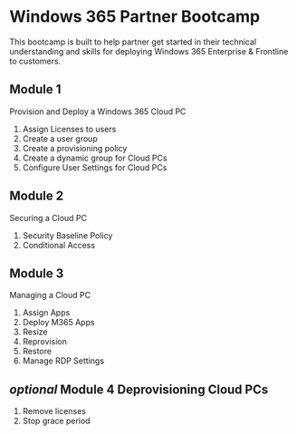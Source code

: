 # Windows 365 Partner Bootcamp

This bootcamp is built to help partner get started in their technical understanding and skills for deploying Windows 365 Enterprise & Frontline to customers.

## Module 1

Provision and Deploy a Windows 365 Cloud PC
1. Assign Licenses to users
2. Create a user group
3. Create a provisioning policy
4. Create a dynamic group for Cloud PCs
5. Configure User Settings for Cloud PCs

## Module 2

Securing a Cloud PC
1. Security Baseline Policy
2. Conditional Access

## Module 3

Managing a Cloud PC

1. Assign Apps
2. Deploy M365 Apps
3. Resize
4. Reprovision
5. Restore
6. Manage RDP Settings

## _optional_ Module 4 Deprovisioning Cloud PCs

1. Remove licenses
2. Stop grace period
